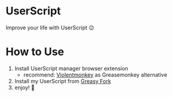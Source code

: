 # UserScript
Improve your life with UserScript 😉

# How to Use
1. Install UserScript manager browser extension
    - recommend: [Violentmonkey](https://violentmonkey.github.io/) as Greasemonkey alternative
1. Install my UserScript from [Greasy Fork](https://greasyfork.org/ja/users/969223-y-saeki)
1. enjoy! 🎉
